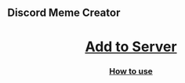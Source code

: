 ## Discord Meme Creator

<center>
<h1><a href="https://discord.com/oauth2/authorize?client_id=778273877041741864&permissions=378880&scope=bot">Add to Server</a></h1>
<h3><a href="https://jroo3121.github.io/files/howtouse/discordmemecreator.html">How to use</a></h3>
</center>
